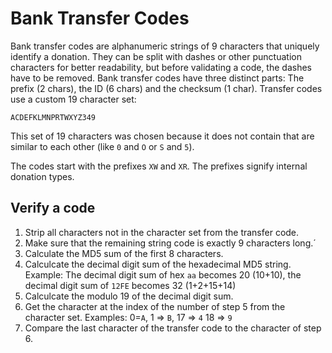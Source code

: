 # Bank Transfer Codes

Bank transfer codes are alphanumeric strings of 9 characters that uniquely identify a donation. 
They can be split with dashes or other punctuation characters for better readability, but before validating a code, the dashes have to be removed.
Bank transfer codes have three distinct parts: The prefix (2 chars), the ID (6 chars) and the checksum (1 char).
Transfer codes use a custom 19 character set:

	ACDEFKLMNPRTWXYZ349

This set of 19 characters was chosen because it does not contain that are similar to each other (like `0` and `O` or `S` and `5`).

The codes start with the prefixes `XW` and `XR`. The prefixes signify internal donation types.

## Verify a code

1. Strip all characters not in the character set from the transfer code.
2. Make sure that the remaining string code is exactly 9 characters long.´
3. Calculate the MD5 sum of the first 8 characters.
4. Calculcate the decimal digit sum of the hexadecimal MD5 string. Example: The decimal digit sum of hex `aa` becomes 20 (10+10), the decimal digit sum of `12FE` becomes 32 (1+2+15+14)  
5. Calculcate the modulo 19 of the decimal digit sum. 
6. Get the character at the index of the number of step 5 from the character set. Examples: 0=`A`, 1 => `B`, 17 => `4` 18 => `9`
7. Compare the last character of the transfer code to the character of step 6.  
